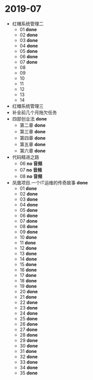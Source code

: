 # 2019-07

* 红帽系统管理二
	* 01 **done**
	* 02 **done**
	* 03 **done**
	* 04 **done**
	* 05 **done**
	* 06 **done**
	* 07 **done**
	* 08
	* 09
	* 10
	* 11
	* 12
	* 13
	* 14
* 红帽系统管理三
* 补全前几个月拖欠任务
* 四部创业法 **done**
	* 第二章 **done**
	* 第三章 **done**
	* 第四章 **done**
	* 第五章 **done**
	* 第六章 **done**
* 代码精进之路
	* 06 **no 音频**
	* 07 **no 音频**
	* 08 **no 音频**
* 凤凰项目.一个IT运维的传奇故事 **done**
	* 01 **done**
	* 02 **done**
	* 03 **done**
	* 04 **done**
	* 05 **done**
	* 06 **done**
	* 07 **done**
	* 08 **done**
	* 09 **done**
	* 10 **done**
	* 11 **done**
	* 12 **done**
	* 13 **done**
	* 14 **done**
	* 15 **done**
	* 16 **done**
	* 17 **done**
	* 18 **done**
	* 19 **done**
	* 20 **done**
	* 21 **done**
	* 22 **done**
	* 23 **done**
	* 24 **done**
	* 25 **done**
	* 26 **done**
	* 27 **done**
	* 28 **done**
	* 29 **done**
	* 30 **done**
	* 31 **done**
	* 32 **done**
	* 33 **done**
	* 34 **done**
	* 35 **done**